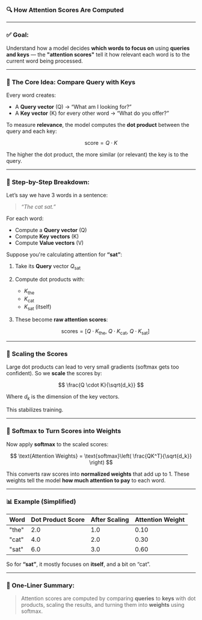 ### 🔍 **How Attention Scores Are Computed**

---

### ✅ **Goal:**

Understand how a model decides **which words to focus on** using **queries and keys** — the **"attention scores"** tell it how relevant each word is to the current word being processed.

---

### 🧠 **The Core Idea: Compare Query with Keys**

Every word creates:

* A **Query vector** (Q) → “What am I looking for?”
* A **Key vector** (K) for every other word → “What do you offer?”

To measure **relevance**, the model computes the **dot product** between the query and each key:

$$
\text{score} = Q \cdot K
$$

The higher the dot product, the more similar (or relevant) the key is to the query.

---

### 🔢 **Step-by-Step Breakdown:**

Let’s say we have 3 words in a sentence:

> *“The cat sat.”*

For each word:

* Compute a **Query vector** (Q)
* Compute **Key vectors** (K)
* Compute **Value vectors** (V)

Suppose you're calculating attention for **“sat”**:

1. Take its **Query** vector $Q_{\text{sat}}$

2. Compute dot products with:

   * $K_{\text{the}}$
   * $K_{\text{cat}}$
   * $K_{\text{sat}}$ (itself)

3. These become **raw attention scores**:

   $$
   \text{scores} = [Q \cdot K_{\text{the}},\ Q \cdot K_{\text{cat}},\ Q \cdot K_{\text{sat}}]
   $$

---

### 🧮 **Scaling the Scores**

Large dot products can lead to very small gradients (softmax gets too confident). So we **scale** the scores by:

$$
\frac{Q \cdot K}{\sqrt{d_k}}
$$

Where $d_k$ is the dimension of the key vectors.

This stabilizes training.

---

### 🔁 **Softmax to Turn Scores into Weights**

Now apply **softmax** to the scaled scores:

$$
\text{Attention Weights} = \text{softmax}\left( \frac{QK^T}{\sqrt{d_k}} \right)
$$

This converts raw scores into **normalized weights** that add up to 1.
These weights tell the model **how much attention to pay** to each word.

---

### 📊 **Example (Simplified)**

| Word  | Dot Product Score | After Scaling | Attention Weight |
| ----- | ----------------- | ------------- | ---------------- |
| "the" | 2.0               | 1.0           | 0.10             |
| "cat" | 4.0               | 2.0           | 0.30             |
| "sat" | 6.0               | 3.0           | 0.60             |

So for **“sat”**, it mostly focuses on **itself**, and a bit on “cat”.

---

### 🧠 One-Liner Summary:

> Attention scores are computed by comparing **queries** to **keys** with dot products, scaling the results, and turning them into **weights** using softmax.
